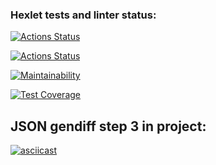 ### Hexlet tests and linter status:

[![Actions Status](https://github.com/AksiDimon/frontend-project-46/workflows/hexlet-check/badge.svg)](https://github.com/AksiDimon/frontend-project-46/actions)

[![Actions Status](https://github.com/AksiDimon/frontend-project-46/actions/workflows/linter-check.yml/badge.svg)](https://github.com/AksiDimon/frontend-project-46/actions/workflows/linter-check.yml)

[![Maintainability](https://api.codeclimate.com/v1/badges/d3568eef20d1627e9353/maintainability)](https://codeclimate.com/github/AksiDimon/frontend-project-46/maintainability)

[![Test Coverage](https://api.codeclimate.com/v1/badges/d3568eef20d1627e9353/test_coverage)](https://codeclimate.com/github/AksiDimon/frontend-project-46/test_coverage)

## JSON gendiff step 3 in project:

[![asciicast](https://asciinema.org/a/VaL7frkwErJtHhRocpPjV9D10.svg)](https://asciinema.org/a/VaL7frkwErJtHhRocpPjV9D10)
